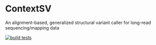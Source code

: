 # ContextSV
An alignment-based, generalized structural variant caller for long-read
sequencing/mapping data 

[![build tests](https://github.com/WGLab/ContextSV/actions/workflows/build-and-test.yml/badge.svg)](https://github.com/WGLab/ContextSV/actions/workflows/build-and-test.yml)